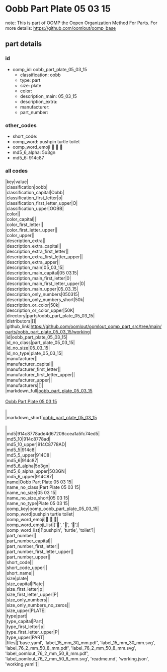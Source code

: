 # Oobb Part Plate 05 03 15  

note: This is part of OOMP the Oopen Organization Method For Parts. For more details: https://github.com/oomlout/oomp_base

##  part details





### id
* oomp_id: oobb_part_plate_05_03_15
  * classification: oobb
  * type: part
  * size: plate
  * color: 
  * description_main: 05_03_15
  * description_extra: 
  * manufacturer: 
  * part_number: 

### other_codes
* short_code: 
* oomp_word: pushpin turtle toilet
* oomp_word_emoji :pushpin: :turtle: :toilet:
* md5_6_alpha: 5o3gn
* md5_6: 914c87

### all codes 
|key|value|  
|classification|oobb|  
|classification_capital|Oobb|  
|classification_first_letter|o|  
|classification_first_letter_upper|O|  
|classification_upper|OOBB|  
|color||  
|color_capital||  
|color_first_letter||  
|color_first_letter_upper||  
|color_upper||  
|description_extra||  
|description_extra_capital||  
|description_extra_first_letter||  
|description_extra_first_letter_upper||  
|description_extra_upper||  
|description_main|05_03_15|  
|description_main_capital|05 03.15|  
|description_main_first_letter|0|  
|description_main_first_letter_upper|0|  
|description_main_upper|05_03_15|  
|description_only_numbers|050315|  
|description_only_numbers_short|50k|  
|description_or_color|50k|  
|description_or_color_upper|50K|  
|directory|parts/oobb_part_plate_05_03_15|  
|distributors|[]|  
|github_link|https://github.com/oomlout/oomlout_oomp_part_src/tree/main/parts/oobb_part_plate_05_03_15/working|  
|id|oobb_part_plate_05_03_15|  
|id_no_class|part_plate_05_03_15|  
|id_no_size|05_03_15|  
|id_no_type|plate_05_03_15|  
|manufacturer||  
|manufacturer_capital||  
|manufacturer_first_letter||  
|manufacturer_first_letter_upper||  
|manufacturer_upper||  
|manufacturers|[]|  
|markdown_full|[oobb_part_plate_05_03_15](https://github.com/oomlout/oomlout_oomp_part_src/tree/main/parts/oobb_part_plate_05_03_15/working)<br>[](https://github.com/oomlout/oomlout_oomp_part_src/tree/main/parts/oobb_part_plate_05_03_15/working)<br>[Oobb Part Plate 05 03 15](https://github.com/oomlout/oomlout_oomp_part_src/tree/main/parts/oobb_part_plate_05_03_15/working)<br><br>|  
|markdown_short|[oobb_part_plate_05_03_15](https://github.com/oomlout/oomlout_oomp_part_src/tree/main/parts/oobb_part_plate_05_03_15/working)<br><br>|  
|md5|914c8778ade4d67208ccea1a5fc74ed5|  
|md5_10|914c8778ad|  
|md5_10_upper|914C8778AD|  
|md5_5|914c8|  
|md5_5_upper|914C8|  
|md5_6|914c87|  
|md5_6_alpha|5o3gn|  
|md5_6_alpha_upper|5O3GN|  
|md5_6_upper|914C87|  
|name|Oobb Part Plate 05 03 15|  
|name_no_class|Part Plate 05 03 15|  
|name_no_size|05 03 15|  
|name_no_size_short|05 03 15|  
|name_no_type|Plate 05 03 15|  
|oomp_key|oomp_oobb_part_plate_05_03_15|  
|oomp_word|pushpin turtle toilet|  
|oomp_word_emoji|:pushpin: :turtle: :toilet:|  
|oomp_word_emoji_list|[':pushpin:', ':turtle:', ':toilet:']|  
|oomp_word_list|['pushpin', 'turtle', 'toilet']|  
|part_number||  
|part_number_capital||  
|part_number_first_letter||  
|part_number_first_letter_upper||  
|part_number_upper||  
|short_code||  
|short_code_upper||  
|short_name||  
|size|plate|  
|size_capital|Plate|  
|size_first_letter|p|  
|size_first_letter_upper|P|  
|size_only_numbers||  
|size_only_numbers_no_zeros||  
|size_upper|PLATE|  
|type|part|  
|type_capital|Part|  
|type_first_letter|p|  
|type_first_letter_upper|P|  
|type_upper|PART|  
|files|['base.yaml', 'label_15_mm_30_mm.pdf', 'label_15_mm_30_mm.svg', 'label_76_2_mm_50_8_mm.pdf', 'label_76_2_mm_50_8_mm.svg', 'label_oomlout_76_2_mm_50_8_mm.pdf', 'label_oomlout_76_2_mm_50_8_mm.svg', 'readme.md', 'working.json', 'working.yaml']|  
